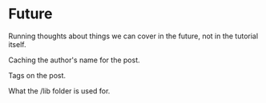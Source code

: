 # Future

Running thoughts about things we can cover in the future, not in the tutorial itself.

Caching the author's name for the post.

Tags on the post.

What the /lib folder is used for.

